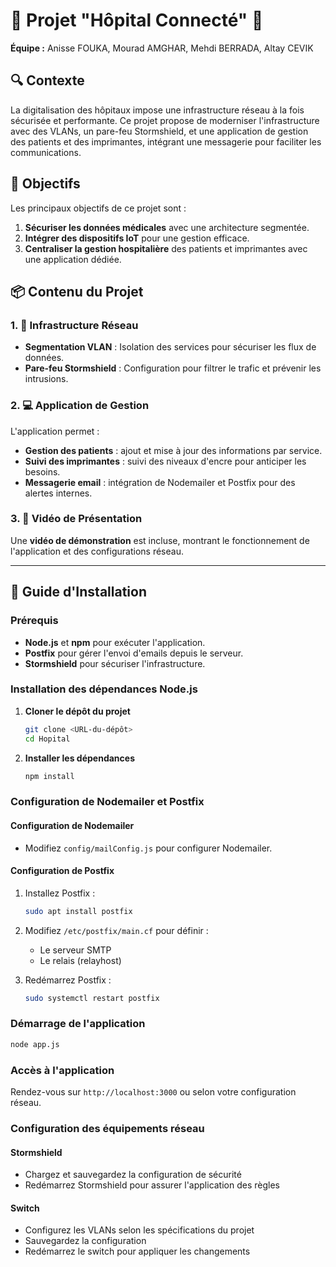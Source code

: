# 🏥 Projet "Hôpital Connecté" 🚀

**Équipe :** Anisse FOUKA, Mourad AMGHAR, Mehdi BERRADA, Altay CEVIK  

## 🔍 Contexte
La digitalisation des hôpitaux impose une infrastructure réseau à la fois sécurisée et performante. Ce projet propose de moderniser l'infrastructure avec des VLANs, un pare-feu Stormshield, et une application de gestion des patients et des imprimantes, intégrant une messagerie pour faciliter les communications.

## 🎯 Objectifs
Les principaux objectifs de ce projet sont :
1. **Sécuriser les données médicales** avec une architecture segmentée.
2. **Intégrer des dispositifs IoT** pour une gestion efficace.
3. **Centraliser la gestion hospitalière** des patients et imprimantes avec une application dédiée.

## 📦 Contenu du Projet
### 1. 🔧 Infrastructure Réseau
- **Segmentation VLAN** : Isolation des services pour sécuriser les flux de données.
- **Pare-feu Stormshield** : Configuration pour filtrer le trafic et prévenir les intrusions.

### 2. 💻 Application de Gestion
L'application permet :
- **Gestion des patients** : ajout et mise à jour des informations par service.
- **Suivi des imprimantes** : suivi des niveaux d'encre pour anticiper les besoins.
- **Messagerie email** : intégration de Nodemailer et Postfix pour des alertes internes.

### 3. 🎥 Vidéo de Présentation
Une **vidéo de démonstration** est incluse, montrant le fonctionnement de l'application et des configurations réseau.

---

## 📖 Guide d'Installation

### Prérequis
- **Node.js** et **npm** pour exécuter l'application.
- **Postfix** pour gérer l'envoi d'emails depuis le serveur.
- **Stormshield** pour sécuriser l'infrastructure.

### Installation des dépendances Node.js
1. **Cloner le dépôt du projet**  
   ```bash
   git clone <URL-du-dépôt>
   cd Hopital
   ```

2. **Installer les dépendances**
   ```bash
   npm install
   ```

### Configuration de Nodemailer et Postfix

#### Configuration de Nodemailer
* Modifiez `config/mailConfig.js` pour configurer Nodemailer.

#### Configuration de Postfix
1. Installez Postfix :
   ```bash
   sudo apt install postfix
   ```

2. Modifiez `/etc/postfix/main.cf` pour définir :
   - Le serveur SMTP
   - Le relais (relayhost)

3. Redémarrez Postfix :
   ```bash
   sudo systemctl restart postfix
   ```

### Démarrage de l'application
```bash
node app.js
```

### Accès à l'application
Rendez-vous sur `http://localhost:3000` ou selon votre configuration réseau.

### Configuration des équipements réseau

#### Stormshield
* Chargez et sauvegardez la configuration de sécurité
* Redémarrez Stormshield pour assurer l'application des règles

#### Switch
* Configurez les VLANs selon les spécifications du projet
* Sauvegardez la configuration
* Redémarrez le switch pour appliquer les changements
